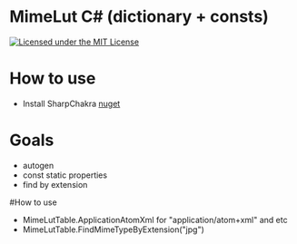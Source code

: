 
# MimeLut C# (dictionary + consts)
[![Licensed under the MIT License](https://img.shields.io/badge/License-MIT-blue.svg)](https://github.com/mcdis/SharpChakra/blob/master/LICENSE)

# How to use
- Install SharpChakra [nuget](https://www.nuget.org/packages/MimeLut)


# Goals
- autogen
- const static properties
- find by extension

#How to use
- MimeLutTable.ApplicationAtomXml for "application/atom+xml" and etc
- MimeLutTable.FindMimeTypeByExtension("jpg")
